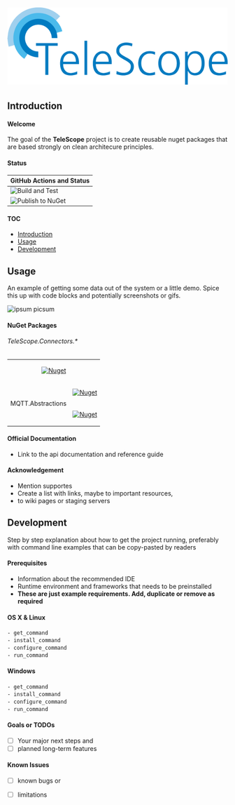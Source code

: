 # ![TeleScope](images/logo-long.png)

## Introduction

#### Welcome

The goal of the **TeleScope** project is to create reusable nuget packages that are based strongly on clean architecure principles.

#### Status

| GitHub Actions and Status |
| ------------------------- |
| ![Build and Test](https://github.com/telescope-dotnet/telescope/workflows/Build%20and%20Test/badge.svg)
| ![Publish to NuGet](https://github.com/telescope-dotnet/telescope/workflows/Publish%20to%20NuGet/badge.svg)

#### TOC

* [Introduction](#introduction)
* [Usage](#usage)
* [Development](#development)

## Usage

An example of getting some data out of the system or a little demo. Spice this up with code blocks and potentially screenshots or gifs.

![ipsum picsum](https://picsum.photos/id/0/400/200 "Ipsum Picsum")


#### NuGet Packages

###### TeleScope.Connectors.*

<table>
<tr align="center">
<td colspan="2">
  
[![Nuget](https://img.shields.io/nuget/v/TeleScope.Connectors.Abstractions.svg?label=Abstractions)](https://www.nuget.org/packages/TeleScope.Connectors.Abstractions/)

</td>
</tr>
<tr align="center">
<td rowspan="2">
  
MQTT.Abstractions
  
</td>
<td>
  
[![Nuget](https://img.shields.io/nuget/v/TeleScope.Connectors.Plc.Abstractions.svg?label=Plc.Abstractions)](https://www.nuget.org/packages/TeleScope.Connectors.Plc.Abstractions/)
  
</td>
</tr>
<tr align="center">
<td>

[![Nuget](https://img.shields.io/nuget/v/TeleScope.Connectors.Plc.Siemens.svg?label=Plc.Siemens)](https://www.nuget.org/packages/TeleScope.Connectors.Plc.Siemens/)

</td>
</tr>
</table>

#### Official Documentation

* Link to the api documentation and reference guide

#### Acknowledgement

* Mention supportes
* Create a list with links, maybe to important resources,
* to wiki pages or staging servers

## Development
Step by step explanation about how to get the project running, preferably with command line examples that can be copy-pasted by readers

#### Prerequisites
* Information about the recommended IDE
* Runtime environment and frameworks that needs to be preinstalled
* **These are just example requirements. Add, duplicate or remove as required**

#### OS X & Linux
```sh
- get_command
- install_command
- configure_command
- run_command
```

#### Windows
```sh
- get_command
- install_command
- configure_command
- run_command
```
#### Goals or TODOs
- [ ] Your major next steps and
- [ ] planned long-term features

#### Known Issues
- [ ] known bugs or
- [ ] limitations


